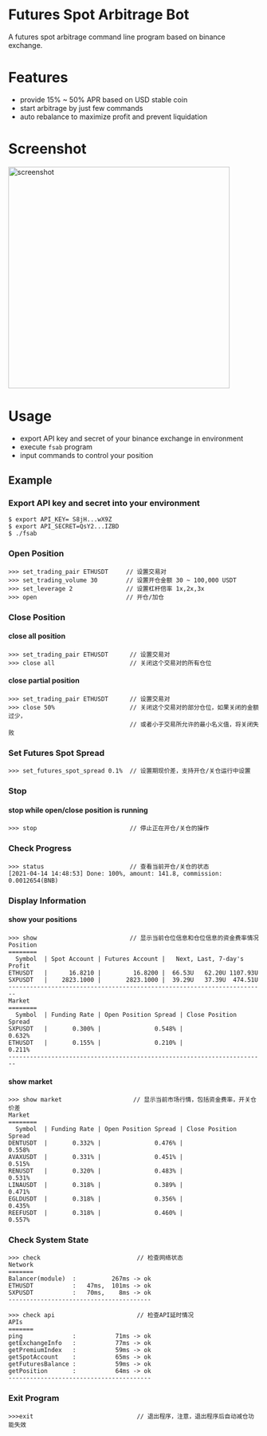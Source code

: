 # Futures Spot Arbitrage Bot
A futures spot arbitrage command line program based on binance exchange.

# Features
* provide 15% ~ 50% APR based on USD stable coin
* start arbitrage by just few commands
* auto rebalance to maximize profit and prevent liquidation

# Screenshot
<img width="444" alt="screenshot" src="https://user-images.githubusercontent.com/5153181/111059889-cac7f500-84d3-11eb-8c00-9d2d028862b6.png">

# Usage
* export API key and secret of your binance exchange in environment
* execute `fsab` program
* input commands to control your position

## Example
### Export API key and secret into your environment
```
$ export API_KEY= S8jH...wX9Z
$ export API_SECRET=QsY2...IZBD
$ ./fsab
```
### Open Position
```
>>> set_trading_pair ETHUSDT     // 设置交易对
>>> set_trading_volume 30        // 设置开仓金额 30 ~ 100,000 USDT
>>> set_leverage 2               // 设置杠杆倍率 1x,2x,3x
>>> open                         // 开仓/加仓
```

### Close Position
#### close all position
```
>>> set_trading_pair ETHUSDT      // 设置交易对
>>> close all                     // 关闭这个交易对的所有仓位
```
#### close partial position
```
>>> set_trading_pair ETHUSDT      // 设置交易对
>>> close 50%                     // 关闭这个交易对的部分仓位，如果关闭的金额过少，
                                  // 或者小于交易所允许的最小名义值，将关闭失败
```

### Set Futures Spot Spread
```
>>> set_futures_spot_spread 0.1%  // 设置期现价差，支持开仓/关仓运行中设置
```

### Stop
#### stop while open/close position is running
```
>>> stop                          // 停止正在开仓/关仓的操作
```

### Check Progress
```
>>> status                        // 查看当前开仓/关仓的状态
[2021-04-14 14:48:53] Done: 100%, amount: 141.8, commission: 0.0012654(BNB) 
```

### Display Information
#### show your positions
```
>>> show                          // 显示当前仓位信息和仓位信息的资金费率情况
Position
========
  Symbol  | Spot Account | Futures Account |   Next, Last, 7-day's Profit
ETHUSDT   |      16.8210 |         16.8200 |  66.53U   62.20U 1107.93U
SXPUSDT   |    2823.1000 |       2823.1000 |  39.29U   37.39U  474.51U
------------------------------------------------------------------------
Market
========
  Symbol  | Funding Rate | Open Position Spread | Close Position Spread
SXPUSDT   |       0.300% |               0.548% |                0.632%
ETHUSDT   |       0.155% |               0.210% |                0.211%
------------------------------------------------------------------------
```
#### show market
```
>>> show market                    // 显示当前市场行情，包括资金费率，开关仓价差 
Market
========
  Symbol  | Funding Rate | Open Position Spread | Close Position Spread
DENTUSDT  |       0.332% |               0.476% |                0.558%
AVAXUSDT  |       0.331% |               0.451% |                0.515%
RENUSDT   |       0.320% |               0.483% |                0.531%
LINAUSDT  |       0.318% |               0.389% |                0.471%
EGLDUSDT  |       0.318% |               0.356% |                0.435%
REEFUSDT  |       0.318% |               0.460% |                0.557%
```

### Check System State
```
>>> check                           // 检查网络状态
Network
=======
Balancer(module)  :          267ms -> ok
ETHUSDT           :   47ms,  101ms -> ok
SXPUSDT           :   70ms,    8ms -> ok
----------------------------------------
```
```
>>> check api                       // 检查API延时情况
APIs
=======
ping              :           71ms -> ok
getExchangeInfo   :           77ms -> ok
getPremiumIndex   :           59ms -> ok
getSpotAccount    :           65ms -> ok
getFuturesBalance :           59ms -> ok
getPosition       :           64ms -> ok
----------------------------------------
```

### Exit Program
```
>>>exit                             // 退出程序，注意，退出程序后自动减仓功能失效
```
